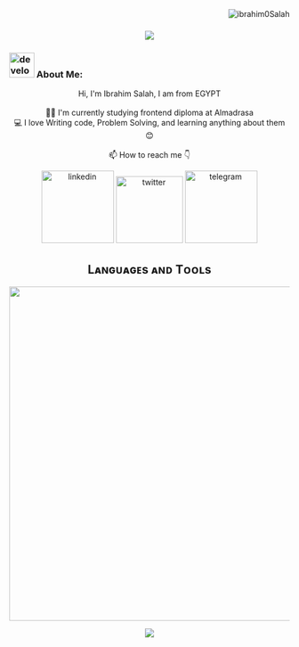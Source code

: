 <img align="right" src="https://visitor-badge.laobi.icu/badge?page_id=Ibrahim0Salah.visitor-badge" alt="ibrahim0Salah"> 


<h1 align="center">
  <a href="https://git.io/typing-svg">
    <img src="https://readme-typing-svg.herokuapp.com/?lines=Hi+There+%F0%9F%91%8B;I+am+Ibrahim+Salah;Nice+to+meet+you+😊&center=true&size=30">
  </a>
</h1>
   
###  <img src="/images/Developer.gif" alt="developer gif"  height="45px">  About Me:
<p align="center">
  Hi, I'm Ibrahim Salah, I am from EGYPT
  <br>
  <br>
  👨‍🎓 I'm currently studying frontend diploma at Almadrasa
  <br>
  💻 I love Writing code, Problem Solving, and learning anything about them 😊
  <br>
  <br>
  📫 How to reach me 👇
<p align="center"><a target="_blank" href="https://www.linkedin.com/in/ibrahim0salah" style="display: inline-block;"><img src="https://img.shields.io/badge/linkedin-logo?style=for-the-badge&logo=linkedin&logoColor=white&color=%230a77b6" alt="linkedin" width="130px" /></a>
<a target="_blank" href="https://twitter.com/ibra7salah" style="display: inline-block;"><img src="https://img.shields.io/badge/twitter-x?style=for-the-badge&logo=x&logoColor=white&color=%230f1419" alt="twitter" width="120px" /></a>
<a target="_blank" href="https://t.me/ibra7salah" style="display: inline-block;"><img src="https://img.shields.io/badge/telegram-logo?style=for-the-badge&logo=telegram&logoColor=white&color=blue" alt="telegram" width="130px" /></a></p>





<!--Languages and Tools Section-->       
<h2 align="center">Lᴀɴɢᴜᴀɢᴇs ᴀɴᴅ Tᴏᴏʟs</h2> 
<p align="center">
<img width="600px"  src="https://skillicons.dev/icons?i=py,html,cpp,git,vscode,&perline=12"  />
</p>



<!--Footer--> 
<p align="center">
  <img src="https://capsule-render.vercel.app/api?type=waving&color=timeGradient&height=65&section=footer"/>
</p>
